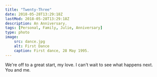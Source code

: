```yaml
---
title: "Twenty-Three"
date: 2018-05-28T13:29:18Z
lastMod: 2018-05-28T13:29:18Z
description: An Anniversary.
tags: [Personal, Family, Julie, Anniversary]
type: photo
image:
    src: dance.jpg
    alt: First Dance
    caption: First dance, 28 May 1995.
---
```


We're off to a great start, my love. I can't wait to see what happens next.
You and me.
